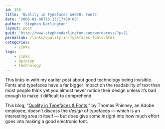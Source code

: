 ```yaml
---
id: 158
title: 'Quality in Typefaces &#038; Fonts'
date: '2006-01-06T16:15:17+00:00'
author: 'Stephen Darlington'
layout: post
guid: 'http://www.stephendarlington.com/wordpress/?p=21'
permalink: /links/quality-in-typefaces-fonts.html
categories:
    - Links
tags:
    - Links
    - Opinion
    - technology
---
```


This links in with my earlier post about good technology being invisible. Fonts and typefaces have a far bigger impact on the readability of text than most people think yet you almost never notice their design unless it’s bad enough to make it difficult to comprehend.

This blog, “[Quality in Typefaces &amp; Fonts](http://blogs.adobe.com/typblography/2005/12/quality_in_type.html),” by Thomas Phinney, an Adobe employee, doesn’t discuss the *design* of typefaces — which is an interesting area in itself — but does give some insight into how much effort goes into making a good electronic font.